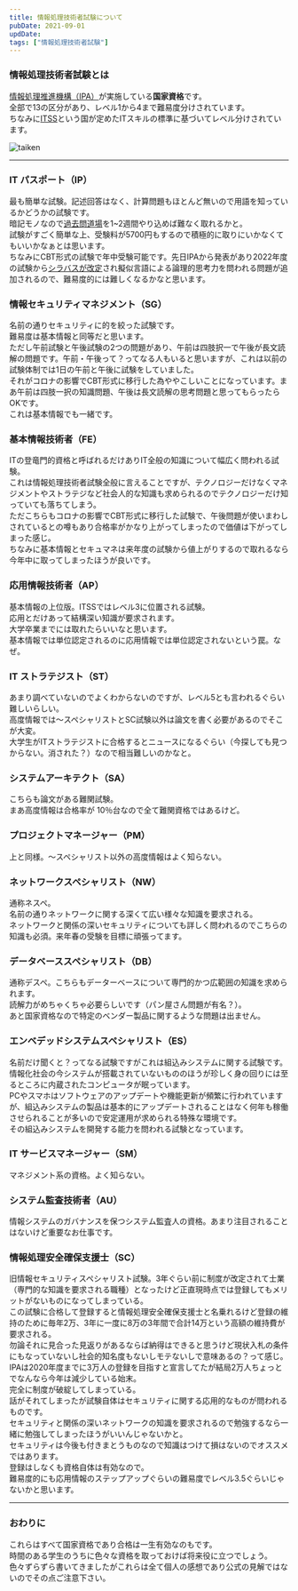 ```yaml
---
title: 情報処理技術者試験について
pubDate: 2021-09-01
updDate: 
tags: ["情報処理技術者試験"]
---
```


### 情報処理技術者試験とは

[情報処理推進機構（IPA）](https://www.ipa.go.jp/)が実施している**国家資格**です。  
全部で13の区分があり、レベル1から4まで難易度分けされています。  
ちなみに[ITSS](https://www.ipa.go.jp/files/000010085.pdf)という国が定めたITスキルの標準に基づいてレベル分けされています。

![taiken](/static/images/blog/ipa-shiken/taikei.png)

---

### IT パスポート（IP）

最も簡単な試験。記述回答はなく、計算問題もほとんど無いので用語を知っているかどうかの試験です。  
暗記モノなので[過去問道場](https://www.itpassportsiken.com/ipkakomon.php)を1~2週間やり込めば難なく取れるかと。  
試験がすごく簡単な上、受験料が5700円もするので積極的に取りにいかなくてもいいかなぁとは思います。  
ちなみにCBT形式の試験で年中受験可能です。先日IPAから発表があり2022年度の試験から[シラバスが改定](https://www.jitec.ipa.go.jp/1_00topic/topic_20211008.html)され擬似言語による論理的思考力を問われる問題が追加されるので、難易度的には難しくなるかなと思います。

### 情報セキュリティマネジメント（SG）

名前の通りセキュリティに的を絞った試験です。  
難易度は基本情報と同等だと思います。  
ただし午前試験と午後試験の2つの問題があり、午前は四肢択一で午後が長文読解の問題です。午前・午後って？ってなる人もいると思いますが、これは以前の試験体制では1日の午前と午後に試験をしていました。  
それがコロナの影響でCBT形式に移行した為ややこしいことになっています。まあ午前は四肢一択の知識問題、午後は長文読解の思考問題と思ってもらったらOKです。  
これは基本情報でも一緒です。

### 基本情報技術者（FE）

ITの登竜門的資格と呼ばれるだけありIT全般の知識について幅広く問われる試験。  
これは情報処理技術者試験全般に言えることですが、テクノロジーだけなくマネジメントやストラテジなど社会人的な知識も求められるのでテクノロジーだけ知っていても落ちてしまう。  
ただこちらもコロナの影響でCBT形式に移行した試験で、午後問題が使いまわしされているとの噂もあり合格率がかなり上がってしまったので価値は下がってしまった感じ。  
ちなみに基本情報とセキュマネは来年度の試験から値上がりするので取れるなら今年中に取ってしまったほうが良いです。

### 応用情報技術者（AP）

基本情報の上位版。ITSSではレベル3に位置される試験。  
応用とだけあって結構深い知識が要求されます。  
大学卒業までには取れたらいいなと思います。  
基本情報では単位認定されるのに応用情報では単位認定されないという罠。なぜ。

### IT ストラテジスト（ST）

あまり調べていないのでよくわからないのですが、レベル5とも言われるぐらい難しいらしい。  
高度情報では～スペシャリストとSC試験以外は論文を書く必要があるのでそこが大変。  
大学生がITストラテジストに合格するとニュースになるぐらい（今探しても見つからない。消された？）なので相当難しいのかなと。

### システムアーキテクト（SA）

こちらも論文がある難関試験。  
まあ高度情報は合格率が 10％台なので全て難関資格ではあるけど。

### プロジェクトマネージャー（PM）

上と同様。～スペシャリスト以外の高度情報はよく知らない。

### ネットワークスペシャリスト（NW）

通称ネスペ。  
名前の通りネットワークに関する深くて広い様々な知識を要求される。  
ネットワークと関係の深いセキュリティについても詳しく問われるのでこちらの知識も必須。来年春の受験を目標に頑張ってます。

### データベーススペシャリスト（DB）

通称デスペ。こちらもデーターベースについて専門的かつ広範囲の知識を求められます。  
読解力がめちゃくちゃ必要らしいです（パン屋さん問題が有名？）。  
あと国家資格なので特定のベンダー製品に関するような問題は出ません。

### エンベデッドシステムスペシャリスト（ES）

名前だけ聞くと？ってなる試験ですがこれは組込みシステムに関する試験です。  
情報化社会の今システムが搭載されていないもののほうが珍しく身の回りには至るところに内蔵されたコンピュータが眠っています。  
PCやスマホはソフトウェアのアップデートや機能更新が頻繁に行われていますが、組込みシステムの製品は基本的にアップデートされることはなく何年も稼働させられることが多いので安定運用が求められる特殊な環境です。  
その組込みシステムを開発する能力を問われる試験となっています。

### IT サービスマネージャー（SM）

マネジメント系の資格。よく知らない。

### システム監査技術者（AU）

情報システムのガバナンスを保つシステム監査人の資格。あまり注目されることはないけど重要なお仕事です。

### 情報処理安全確保支援士（SC）

旧情報セキュリティスペシャリスト試験。3年ぐらい前に制度が改定されて士業（専門的な知識を要求される職種）となったけど正直現時点では登録してもメリットがないものになってしまっている。  
この試験に合格して登録すると情報処理安全確保支援士と名乗れるけど登録の維持のために毎年2万、3年に一度に8万の3年間で合計14万という高額の維持費が要求される。  
勿論それに見合った見返りがあるならば納得はできると思うけど現状入札の条件にもなっていないし社会的知名度もないしモテないしで意味あるの？って感じ。  
IPAは2020年度までに3万人の登録を目指すと宣言してたが結局2万人ちょっとでなんなら今年は減少している始末。  
完全に制度が破綻してしまっている。  
話がそれてしまったが試験自体はセキュリティに関する応用的なものが問われるものです。  
セキュリティと関係の深いネットワークの知識を要求されるので勉強するなら一緒に勉強してしまったほうがいいんじゃないかと。  
セキュリティは今後も付きまとうものなので知識はつけて損はないのでオススメではあります。  
登録はしなくも資格自体は有効なので。  
難易度的にも応用情報のステップアップぐらいの難易度でレベル3.5ぐらいじゃないかと思います。

---

### おわりに

これらはすべて国家資格であり合格は一生有効なのもです。  
時間のある学生のうちに色々な資格を取っておけば将来役に立つでしょう。  
色々ずらずら書いてきましたがこれらは全て個人の感想であり公式の見解ではないのでその点ご注意下さい。
